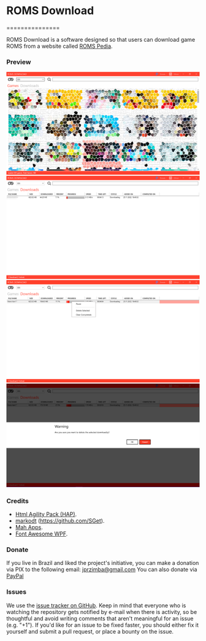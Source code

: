 # ROMS Download
===============

 ROMS Download is a software designed so that users can download game ROMS from a website called [ROMS Pedia](https://www.romspedia.com).

### Preview
![Game List](images/01.png)
![Download List](images/02.png)
![Download Menu](images/03.png)
![Cancel Download Confirmation](images/04.png)

### Credits
- [Html Agility Pack (HAP)](https://html-agility-pack.net/).
- [markodt](https://github.com/markodt) (https://github.com/SGet).
- [Mah Apps](https://mahapps.com/).
- [Font Awesome WPF](https://github.com/charri/Font-Awesome-WPF).

### Donate

If you live in Brazil and liked the project's initiative, you can make a donation via PIX to the following email: jprzimba@gmail.com
You can also donate via [PayPal](https://www.paypal.com/donate/?business=XKPHGJJSTE2RQ&no_recurring=0&currency_code=BRL)

### Issues

We use the [issue tracker on GitHub](https://github.com/tryller/romsdownload/issues). Keep in mind that everyone who is watching the repository gets notified by e-mail when there is activity, so be thoughtful and avoid writing comments that aren't meaningful for an issue (e.g. "+1"). If you'd like for an issue to be fixed faster, you should either fix it yourself and submit a pull request, or place a bounty on the issue.
